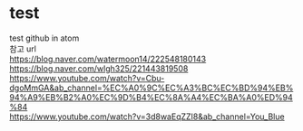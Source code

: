 # test
test github in atom  
참고 url  
https://blog.naver.com/watermoon14/222548180143  
https://blog.naver.com/wlgh325/221443819508  
https://www.youtube.com/watch?v=Cbu-dgoMmGA&ab_channel=%EC%A0%9C%EC%A3%BC%EC%BD%94%EB%94%A9%EB%B2%A0%EC%9D%B4%EC%8A%A4%EC%BA%A0%ED%94%84  
https://www.youtube.com/watch?v=3d8waEqZZI8&ab_channel=You_Blue
  
